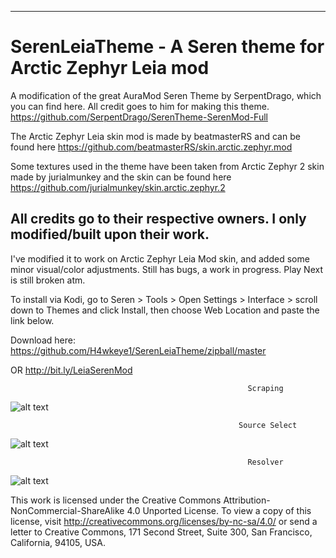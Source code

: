 ------------------------------------------------------------------------------------------------------------------------------------------
# SerenLeiaTheme - A Seren theme for Arctic Zephyr Leia mod
A modification of the great AuraMod Seren Theme by SerpentDrago, which you can find here. All credit goes to him for making this theme.
https://github.com/SerpentDrago/SerenTheme-SerenMod-Full

The Arctic Zephyr Leia skin mod is made by beatmasterRS and can be found here
https://github.com/beatmasterRS/skin.arctic.zephyr.mod

Some textures used in the theme have been taken from Arctic Zephyr 2 skin made by jurialmunkey and the skin can be found here
https://github.com/jurialmunkey/skin.arctic.zephyr.2

All credits go to their respective owners. I only modified/built upon their work.
------------------------------------------------------------------------------------------------------------------------------------------



I've modified it to work on Arctic Zephyr Leia Mod skin, and added some minor visual/color adjustments. Still has bugs, a work in progress. Play Next is still broken atm.

To install via Kodi, go to Seren > Tools > Open Settings > Interface > scroll down to Themes and click Install, then choose Web Location and paste the link below.

Download here:
https://github.com/H4wkeye1/SerenLeiaTheme/zipball/master

OR
http://bit.ly/LeiaSerenMod


                                                         Scraping
![alt text](https://i.imgur.com/5JdPkqi.png)

                                                       Source Select
![alt text](https://i.imgur.com/gzDBI3Y.png)

                                                         Resolver
![alt text](https://i.imgur.com/idrNWM2.png)



This work is licensed under the Creative Commons Attribution-NonCommercial-ShareAlike 4.0 Unported License.
To view a copy of this license, visit http://creativecommons.org/licenses/by-nc-sa/4.0/
or send a letter to Creative Commons, 171 Second Street, Suite 300, San Francisco, California, 94105, USA.




